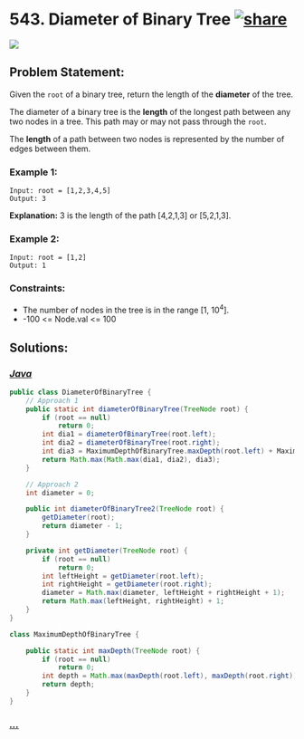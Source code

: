 # 543. Diameter of Binary Tree [![share]](https://leetcode.com/problems/diameter-of-binary-tree/)

![][easy]

## Problem Statement:

Given the `root` of a binary tree, return the length of the **diameter** of the tree.

The diameter of a binary tree is the **length** of the longest path between any two nodes in a tree. This path may or may not pass through the `root`.

The **length** of a path between two nodes is represented by the number of edges between them.

### Example 1:

```
Input: root = [1,2,3,4,5]
Output: 3
```

**Explanation:** 3 is the length of the path [4,2,1,3] or [5,2,1,3].

### Example 2:

```
Input: root = [1,2]
Output: 1
```

### Constraints:

- The number of nodes in the tree is in the range [1, 10<sup>4</sup>].
- -100 <= Node.val <= 100

## Solutions:

### [_Java_](./DiameterOfBinaryTree.java)

```java
public class DiameterOfBinaryTree {
    // Approach 1
    public static int diameterOfBinaryTree(TreeNode root) {
        if (root == null)
            return 0;
        int dia1 = diameterOfBinaryTree(root.left);
        int dia2 = diameterOfBinaryTree(root.right);
        int dia3 = MaximumDepthOfBinaryTree.maxDepth(root.left) + MaximumDepthOfBinaryTree.maxDepth(root.right) + 1;
        return Math.max(Math.max(dia1, dia2), dia3);
    }

    // Approach 2
    int diameter = 0;

    public int diameterOfBinaryTree2(TreeNode root) {
        getDiameter(root);
        return diameter - 1;
    }

    private int getDiameter(TreeNode root) {
        if (root == null)
            return 0;
        int leftHeight = getDiameter(root.left);
        int rightHeight = getDiameter(root.right);
        diameter = Math.max(diameter, leftHeight + rightHeight + 1);
        return Math.max(leftHeight, rightHeight) + 1;
    }
}

class MaximumDepthOfBinaryTree {

    public static int maxDepth(TreeNode root) {
        if (root == null)
            return 0;
        int depth = Math.max(maxDepth(root.left), maxDepth(root.right)) + 1;
        return depth;
    }
}
```

### [_..._]()

```

```

<!----------------------------------{ link }--------------------------------->

[share]: https://img.icons8.com/external-anggara-blue-anggara-putra/20/000000/external-share-user-interface-basic-anggara-blue-anggara-putra-2.png
[easy]: https://img.shields.io/badge/Difficulty-Easy-green.svg
